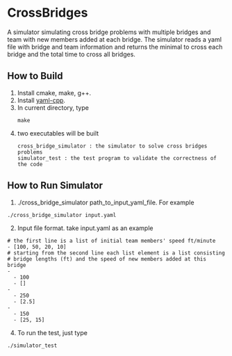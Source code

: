 # CrossBridges #
A simulator simulating cross bridge problems with multiple bridges and team with new members added at each bridge. The simulator reads a yaml file with bridge and team information and returns the minimal to cross each bridge and the total time to cross all bridges.
## How to Build ##
1. Install cmake, make, g++.
2. Install [yaml-cpp](https://github.com/jbeder/yaml-cpp).
3. In current directory, type
   ```
   make
   ```
4. two executables will be built 
   ```
   cross_bridge_simulator : the simulator to solve cross bridges problems
   simulator_test : the test program to validate the correctness of the code
   ```
## How to Run Simulator ##
1. ./cross_bridge_simulator path_to_input_yaml_file. For example
```
./cross_bridge_simulator input.yaml
```
2. Input file format. take input.yaml as an example 
```
# the first line is a list of initial team members' speed ft/minute
- [100, 50, 20, 10]
# starting from the second line each list element is a list consisting
# bridge lengths (ft) and the speed of new members added at this bridge
-
  - 100
  - []
-
  - 250
  - [2.5]
-
  - 150
  - [25, 15]
```
4. To run the test, just type 
```
./simulator_test
```
